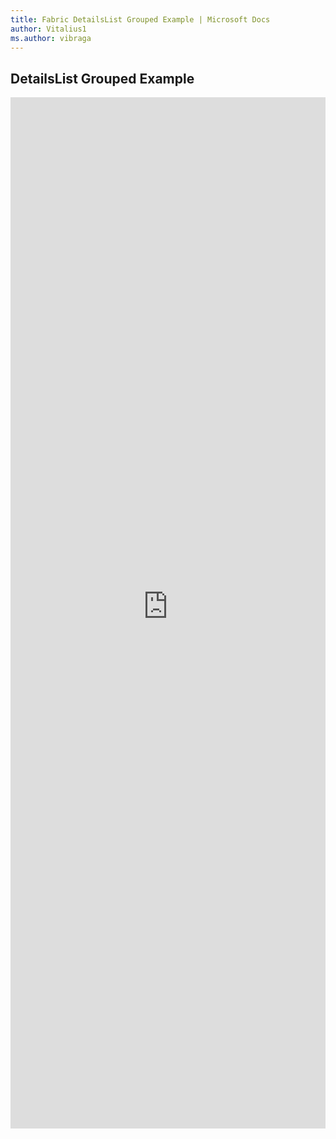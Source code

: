 ```yaml
---
title: Fabric DetailsList Grouped Example | Microsoft Docs
author: Vitalius1
ms.author: vibraga
---
```


## DetailsList Grouped Example

<iframe 
    title='DetailsList Grouped Example'
    src='https://fabricweb.z5.web.core.windows.net/pr-deploy-site/refs/heads/master/fabric-website-resources/dist/index.html#/examples/detailslist/grouped?docsExample=true'
    frameborder='no'
    height='1650'
    style='width: 100%;'
>
